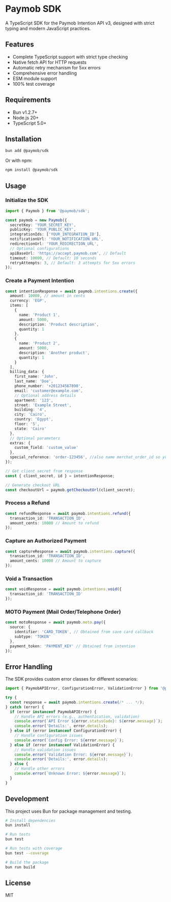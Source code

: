 # Paymob SDK

A TypeScript SDK for the Paymob Intention API v3, designed with strict typing and modern JavaScript practices.

## Features

- Complete TypeScript support with strict type checking
- Native fetch API for HTTP requests
- Automatic retry mechanism for 5xx errors
- Comprehensive error handling
- ESM module support
- 100% test coverage

## Requirements

- Bun v1.2.7+
- Node.js 20+
- TypeScript 5.0+

## Installation

```bash
bun add @paymob/sdk
```

Or with npm:

```bash
npm install @paymob/sdk
```

## Usage

### Initialize the SDK

```typescript
import { Paymob } from '@paymob/sdk';

const paymob = new Paymob({
  secretKey: 'YOUR_SECRET_KEY',
  publicKey: 'YOUR_PUBLIC_KEY',
  integrationIds: ['YOUR_INTEGRATION_ID'],
  notificationUrl: 'YOUR_NOTIFICATION_URL',
  redirectionUrl: 'YOUR_REDIRECTION_URL',
  // Optional configurations
  apiBaseUrl: 'https://accept.paymob.com', // Default
  timeout: 10000, // Default: 10 seconds
  retryAttempts: 3, // Default: 3 attempts for 5xx errors
});
```

### Create a Payment Intention

```typescript
const intentionResponse = await paymob.intentions.create({
  amount: 10000, // amount in cents
  currency: 'EGP',
  items: [
    {
      name: 'Product 1',
      amount: 5000,
      description: 'Product description',
      quantity: 1
    },
    {
      name: 'Product 2',
      amount: 5000,
      description: 'Another product',
      quantity: 1
    }
  ],
  billing_data: {
    first_name: 'John',
    last_name: 'Doe',
    phone_number: '+201234567890',
    email: 'customer@example.com',
    // Optional address details
    apartment: '123',
    street: 'Example Street',
    building: '4',
    city: 'Cairo',
    country: 'Egypt',
    floor: '5',
    state: 'Cairo'
  },
  // Optional parameters
  extras: {
    custom_field: 'custom_value'
  },
  special_reference: 'order-123456', //also name merchat_order_id so you can set you own order id in Paymob
});

// Get client_secret from response
const { client_secret, id } = intentionResponse;

// Generate checkout URL
const checkoutUrl = paymob.getCheckoutUrl(client_secret);
```

### Process a Refund

```typescript
const refundResponse = await paymob.intentions.refund({
  transaction_id: 'TRANSACTION_ID',
  amount_cents: 10000 // Amount to refund
});
```

### Capture an Authorized Payment

```typescript
const captureResponse = await paymob.intentions.capture({
  transaction_id: 'TRANSACTION_ID',
  amount_cents: 10000 // Amount to capture
});
```

### Void a Transaction

```typescript
const voidResponse = await paymob.intentions.void({
  transaction_id: 'TRANSACTION_ID'
});
```

### MOTO Payment (Mail Order/Telephone Order)

```typescript
const motoResponse = await paymob.moto.pay({
  source: {
    identifier: 'CARD_TOKEN', // Obtained from save card callback
    subtype: 'TOKEN'
  },
  payment_token: 'PAYMENT_KEY' // Obtained from intention
});
```

## Error Handling

The SDK provides custom error classes for different scenarios:

```typescript
import { PaymobAPIError, ConfigurationError, ValidationError } from '@paymob/sdk';

try {
  const response = await paymob.intentions.create(/* ... */);
} catch (error) {
  if (error instanceof PaymobAPIError) {
    // Handle API errors (e.g., authentication, validation)
    console.error(`API Error ${error.statusCode}: ${error.message}`);
    console.error('Details:', error.details);
  } else if (error instanceof ConfigurationError) {
    // Handle configuration issues
    console.error(`Config Error: ${error.message}`);
  } else if (error instanceof ValidationError) {
    // Handle validation issues
    console.error(`Validation Error: ${error.message}`);
    console.error('Details:', error.details);
  } else {
    // Handle other errors
    console.error(`Unknown Error: ${error.message}`);
  }
}
```

## Development

This project uses Bun for package management and testing.

```bash
# Install dependencies
bun install

# Run tests
bun test

# Run tests with coverage
bun test --coverage

# Build the package
bun run build
```

## License

MIT
